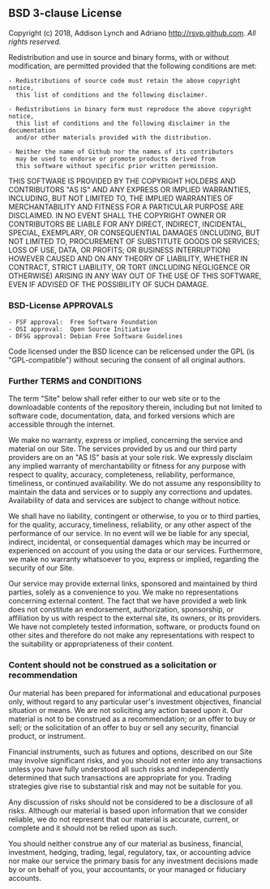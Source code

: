 ## BSD 3-clause License

Copyright (c) 2018, Addison Lynch and Adriano http://rsvp.github.com. *All rights reserved.*

Redistribution and use in source and binary forms, with or without
modification, are permitted provided that the following conditions are met:

    - Redistributions of source code must retain the above copyright notice, 
      this list of conditions and the following disclaimer.

    - Redistributions in binary form must reproduce the above copyright notice, 
      this list of conditions and the following disclaimer in the documentation 
      and/or other materials provided with the distribution.

    - Neither the name of Github nor the names of its contributors 
      may be used to endorse or promote products derived from 
      this software without specific prior written permission.

THIS SOFTWARE IS PROVIDED BY THE COPYRIGHT HOLDERS AND CONTRIBUTORS "AS IS"
AND ANY EXPRESS OR IMPLIED WARRANTIES, INCLUDING, BUT NOT LIMITED TO, THE
IMPLIED WARRANTIES OF MERCHANTABILITY AND FITNESS FOR A PARTICULAR PURPOSE ARE
DISCLAIMED. IN NO EVENT SHALL THE COPYRIGHT OWNER OR CONTRIBUTORS BE LIABLE
FOR ANY DIRECT, INDIRECT, INCIDENTAL, SPECIAL, EXEMPLARY, OR CONSEQUENTIAL
DAMAGES (INCLUDING, BUT NOT LIMITED TO, PROCUREMENT OF SUBSTITUTE GOODS OR
SERVICES; LOSS OF USE, DATA, OR PROFITS; OR BUSINESS INTERRUPTION) HOWEVER
CAUSED AND ON ANY THEORY OF LIABILITY, WHETHER IN CONTRACT, STRICT LIABILITY,
OR TORT (INCLUDING NEGLIGENCE OR OTHERWISE) ARISING IN ANY WAY OUT OF THE USE
OF THIS SOFTWARE, EVEN IF ADVISED OF THE POSSIBILITY OF SUCH DAMAGE.


### BSD-License APPROVALS

    - FSF approval:  Free Software Foundation
    - OSI approval:  Open Source Initiative
    - DFSG approval: Debian Free Software Guidelines

Code licensed under the BSD licence can be relicensed under the GPL (is
"GPL-compatible") without securing the consent of all original authors. 


### Further TERMS and CONDITIONS

The term "Site" below shall refer either to our web site or to the
downloadable contents of the repository therein, including but not limited to
software code, documentation, data, and forked versions which are accessible
through the internet.

We make no warranty, express or implied, concerning the service and material
on our Site. The services provided by us and our third party providers are on
an "AS IS" basis at your sole risk.  We expressly disclaim any implied
warranty of merchantability or fitness for any purpose with respect to
quality, accuracy, completeness, reliability, performance, timeliness, or
continued availability.  We do not assume any responsibility to maintain the
data and services or to supply any corrections and updates.  Availability of
data and services are subject to change without notice.

We shall have no liability, contingent or otherwise, to you or to third
parties, for the quality, accuracy, timeliness, reliability, or any other
aspect of the performance of our service. In no event will we be liable for
any special, indirect, incidental, or consequential damages which may be
incurred or experienced on account of you using the data or our services.
Furthermore, we make no warranty whatsoever to you, express or implied,
regarding the security of our Site. 

Our service may provide external links, sponsored and maintained by third
parties, solely as a convenience to you. We make no representations concerning
external content. The fact that we have provided a web link does not
constitute an endorsement, authorization, sponsorship, or affiliation by us
with respect to the external site, its owners, or its providers. We have not
completely tested information, software, or products found on other sites and
therefore do not make any representations with respect to the suitability or
appropriateness of their content.


### Content should not be construed as a solicitation or recommendation

Our material has been prepared for informational and educational purposes
only, without regard to any particular user's investment objectives, financial
situation or means.  We are not soliciting any action based upon it. Our
material is not to be construed as a recommendation; or an offer to buy or
sell; or the solicitation of an offer to buy or sell any security, financial
product, or instrument.

Financial instruments, such as futures and options, described on our Site may
involve significant risks, and you should not enter into any transactions
unless you have fully understood all such risks and independently determined
that such transactions are appropriate for you. Trading strategies give rise
to substantial risk and may not be suitable for you. 

Any discussion of risks should not be considered to be a disclosure of all
risks. Although our material is based upon information that we consider
reliable, we do not represent that our material is accurate, current, or
complete and it should not be relied upon as such.

You should neither construe any of our material as business, financial,
investment, hedging, trading, legal, regulatory, tax, or accounting advice nor
make our service the primary basis for any investment decisions made by or on
behalf of you, your accountants, or your managed or fiduciary accounts.


